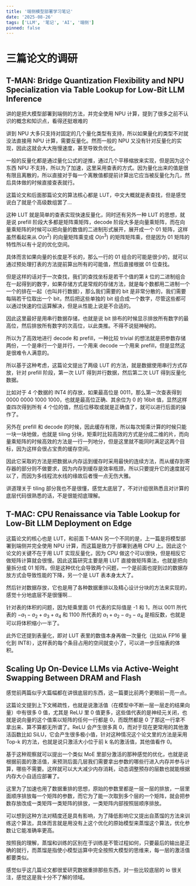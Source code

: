 ```yaml
---
title: '端侧模型部署学习笔记'
date: '2025-08-26'
tags: ['LLM', '笔记', 'AI', '端侧']
pinned: false
---
```


# 三篇论文的调研

## T-MAN: Bridge Quantization Flexibility and NPU Specialization via Table Lookup for Low-Bit LLM Inference

讲的是把大模型部署到端侧的方法，并完全使用 NPU 计算，提到了很多之前不认识的概念和知识点，看得还挺艰难的

讲到 NPU 大多只支持对固定的几个量化类型有支持，所以如果量化的类型不对就没法直接用 NPU 计算，需要反量化。然而一般的 NPU 又没有针对反量化的实现，因此这就会大大拖慢速度，甚至导致负优化。

一般的反量化都是通过量化公式的逆推，通过几个平移缩放来实现，但是因为这个东西 NPU 不支持，所以为了加速，这里采用查表的方式。因为量化出来的值是很有限且离散的，所以直接对于每一个离散值都提前计算出它应当被反量化为几，然后具体做的时候直接查表就行。

这篇论文和后面那篇论文的算法核心都是 LUT，中文大概就是表查找，但是感觉说白了就是个高级数组罢了...

这种 LUT 就是简单的查表实现快速反量化，同时还有另外一种 LUT 的思想，就是说 prefill 阶段大多都是矩阵乘矩阵，decode 阶段大多是向量乘矩阵，而在向量乘矩阵的时候可以把向量的数值的二进制形式展开，展开成一个 01 矩阵，这样虽然看起来从 $O(n^2)$ 的向量矩阵乘变成 $O(n^3)$ 的矩阵矩阵乘，但是因为 01 矩阵的特性所以有十足的优化空间。

具体而言如果向量的长度是不长的，那么一行的 01 组合的可能是很少的，就可以通过预处理打表的方法提前算出所有的可能值，然后直接根据 01 位查找。

但是这样的话对于一次查找，我们的查找坐标是若干个值的第 $k$ 位的二进制组合在一起得到的数字，如果存储方式是常规的存储方法，就是每个数都用二进制一个一个的排在一起（也叫并行数据），那么我们需要的 bit 是非常分散的，我们需要每隔若干位取出一个 bit，然后把这些单独的 bit 组合成一个数字，尽管这些都可以通过快速的位运算解决，但是从性能上说是不合适的。

因此这里最好是用串行数据存储，也就是说 bit 排布的时候显示排放所有数字的最高位，然后排放所有数字的次高位，以此类推。不得不说挺神秘的。

所以为了高效地进行 decode 和 prefill，一种比较 trivial 的想法就是把参数存储两份，一个是串行一个是并行，一个用来 decode 一个用来 prefill，但是显然这是很难令人满意的。

所以基于这种考虑，这篇论文提出了两级 LUT 的方法，就是数据使用串行方式存放，针对 prefill 阶段，第一次 LUT 得到并行数据，然后第二次 LUT 得到反量化数据。

比如对于 4 个数据的 INT4 的存放，如果最高位是 0011，那么第一次查表得到 0000 0000 1000 1000，也就是最高位正确、其余位为 0 的 16bit 值，显然这样查四次得到所有 4 个位的值，然后位移取或就是正确值了，就可以进行后面的操作了。

另外在 prefill 和 decode 的时候，因此缓存有限，所以每次矩乘计算的时候只能一块一块地做，也就是 tiling 分块，矩乘时比较高效的方式是分成二维的片，而向量乘矩阵的时候高效的方法是一行一列地分，但是这里就不能同时满足这两个目标，因为这样会很占宝贵的缓存空间。

因此它采取的方法是把数据从内存运到缓存时采用最快的连续方法，而从缓存到寄存器的部分则不做要求，因为内存到缓存是效率瓶颈，所以只要提升它的速度就可以了，而因为多线程流水线的缘故后者慢一点无伤大雅。

讲道理关于 tiling 部分我也不是很懂，感觉太底层了，不对计组很熟悉且对计算的底层代码很熟悉的话，不是很能彻底理解。

## T-MAC: CPU Renaissance via Table Lookup for Low-Bit LLM Deployment on Edge

这篇论文的核心也是 LUT，和前面 T-MAN 另一个不同的是，上一篇是将模型部署到端侧并完全使用 NPU 计算，而这篇是致力于部署到通用 CPU 上。因此这个论文的关键不在于用 LUT 实现反量化，因为 CPU 做这个可以很快，但是相反它做矩阵计算就会很慢。因此这篇研究主要是用 LUT 直接做矩阵乘法，也就是把向量拆分成 01 矩阵。但是这种优化会导致两个问题，一个是前面也提到过的数据存放方式会导致性能的下降，另一个是 LUT 表本身太大了。

然后针对数据存放，它也是用了各种数据重排以及精心设计分块的方法来实现的，感觉十分地底层不是很懂啊...

针对表的体积的问题，因为矩乘里面 01 代表的实际值是 -1 和 1，所以 0011 所代表的 $-a_1-a_2+a_3+a_4$ 和 1100 所代表的 $a_1+a_2-a_3-a_4$ 是相反数，也就是可以将体积缩小一半了。

此外它还提到表量化，即对 LUT 表里的数值本身再做一次量化（比如从 FP16 量化到 INT8），这样表的每个条目占用的空间就变小了，可以进一步压缩表的体积。

## Scaling Up On-Device LLMs via Active-Weight Swapping Between DRAM and Flash

感觉前两篇似乎大篇幅都在讲很底层的东西，这一篇要比前两个更眼前一亮一点。

这篇论文提到上下文稀疏性，也就是说激活值（在模型中不断一层一层走的结果向量）中有很多 0 值，尤其是 ReLU 里 0 值更多，这些值代表的是神经元关闭，也就是说向量的这个值乘以矩阵的任何一行都是 0，而既然都是 0 了那这一行拿不拿出来、算不算都无所谓了。ReLU 会产生很多真 0，而对于现在更常用的其他激活函数比如 SiLU，它会产生很多极小值，针对这种情况这个论文里的方法是采用 Top-k 的方法，也就是说只激活大小位于前 k 名的激活值，其他值看作 0。

基于这种观察就可以提出一个类似 MoE 里部分激活的那种感觉的优化，也就是说根据前面的激活值，来预测后面几层我们需要拿出参数的哪些行进入内存并参与计算，哪些不需要。这样就可以大大减少内存消耗，动态调整预存的层数也就能根据内存大小自适应部署了。

这里为了加速也用了数据重排的思想，原始的参数里都是一层一层的排放，一层里面顺序排放每一个矩阵的参数，而它为了能一次取到多个层的一个矩阵，就会把参数存放改成一类矩阵一类矩阵的排放，一类矩阵内部按照层顺序排放。

可以想到这种方法对精度还是具有影响，为了降低影响它又提出自蒸馏的方法来训练这个算法，具体而言就是用没有上这个优化的原始模型来蒸馏这个算法，优化参数让它能准确率更高。

按照我的理解，蒸馏和训练的区别在于训练是不管过程如何，只要最后的输出是正确的就行，而蒸馏是指使小模型运算中完全按照大模型的思维来，每一层的激活值都要类似。

感觉似乎这几篇论文都很爱研究数据重排那些东西，对一些比较底层的 io 很关注，感觉这是我十分不了解的领域。